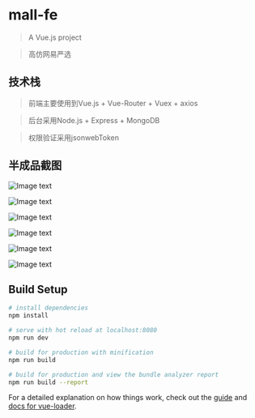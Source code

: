 # mall-fe

> A Vue.js project

> 高仿网易严选

## 技术栈

> 前端主要使用到Vue.js + Vue-Router + Vuex + axios

> 后台采用Node.js + Express + MongoDB

> 权限验证采用jsonwebToken

## 半成品截图

 ![Image text](https://raw.githubusercontent.com/Shufireyi/mall-fe/master/readmeImg/301527563563_.pic.jpg)
 
 ![Image text](https://raw.githubusercontent.com/Shufireyi/mall-fe/master/readmeImg/311527563564_.pic.jpg)
 
 ![Image text](https://raw.githubusercontent.com/Shufireyi/mall-fe/master/readmeImg/331527563565_.pic.jpg)
 
 ![Image text](https://raw.githubusercontent.com/Shufireyi/mall-fe/master/readmeImg/351527563566_.pic.jpg)
 
 ![Image text](https://raw.githubusercontent.com/Shufireyi/mall-fe/master/readmeImg/371527563566_.pic.jpg)
 
 ![Image text](https://raw.githubusercontent.com/Shufireyi/mall-fe/master/readmeImg/421527563577_.pic.jpg)

## Build Setup

``` bash
# install dependencies
npm install

# serve with hot reload at localhost:8080
npm run dev

# build for production with minification
npm run build

# build for production and view the bundle analyzer report
npm run build --report
```

For a detailed explanation on how things work, check out the [guide](http://vuejs-templates.github.io/webpack/) and [docs for vue-loader](http://vuejs.github.io/vue-loader).
